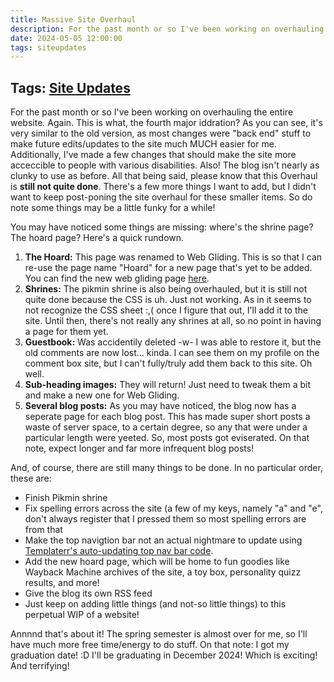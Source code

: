 ```yaml
---
title: Massive Site Overhaul
description: For the past month or so I've been working on overhauling the entire website. Again. This is what, the fourth major iddration? As you can see, it's very similar to the old version...
date: 2024-05-05 12:00:00
tags: siteupdates
---
```

## Tags: [Site Updates](/blog/tag/site-updates)
For the past month or so I've been working on overhauling the entire website. Again. This is what, the fourth major iddration? As you can see, it's very similar to the old version, as most changes were "back end" stuff to make future edits/updates to the site much MUCH easier for me. Additionally, I've made a few changes that should make the site more acceccible to people with various disabilities. Also! The blog isn't nearly as clunky to use as before. All that being said, please know that this Overhaul is **still not quite done**. There's a few more things I want to add, but I didn't want to keep post-poning the site overhaul for these smaller items. So do note some things may be a little funky for a while!

You may have noticed some things are missing: where's the shrine page? The hoard page? Here's a quick rundown.

1.  **The Hoard:** This page was renamed to Web Gliding. This is so that I can re-use the page name "Hoard" for a new page that's yet to be added. You can find the new web gliding page [here](https://your-local-grubdog.neocities.org/web-gliding).
2.  **Shrines:** The pikmin shrine is also being overhauled, but it is still not quite done because the CSS is uh. Just not working. As in it seems to not recognize the CSS sheet :,( once I figure that out, I'll add it to the site. Until then, there's not really any shrines at all, so no point in having a page for them yet.
3.  **Guestbook:** Was accidentily deleted -w- I was able to restore it, but the old comments are now lost... kinda. I can see them on my profile on the comment box site, but I can't fully/truly add them back to this site. Oh well.
4.  **Sub-heading images:** They will return! Just need to tweak them a bit and make a new one for Web Gliding.
5.  **Several blog posts:** As you may have noticed, the blog now has a seperate page for each blog post. This has made super short posts a waste of server space, to a certain degree, so any that were under a particular length were yeeted. So, most posts got eviserated. On that note, expect longer and far more infrequent blog posts!

And, of course, there are still many things to be done. In no particular order, these are:

*   Finish Pikmin shrine
*   Fix spelling errors across the site (a few of my keys, namely "a" and "e", don't always register that I pressed them so most spelling errors are from that
*   Make the top navigtion bar not an actual nightmare to update using [Templaterr's auto-updating top nav bar code](https://templaterr.neocities.org/topbar/).
*   Add the new hoard page, which will be home to fun goodies like Wayback Machine archives of the site, a toy box, personality quizz results, and more!
*   Give the blog its own RSS feed
*   Just keep on adding little things (and not-so little things) to this perpetual WIP of a website!

Annnnd that's about it! The spring semester is almost over for me, so I'll have much more free time/energy to do stuff. On that note: I got my graduation date! :D I'll be graduating in December 2024! Which is exciting! And terrifying!